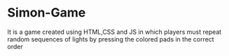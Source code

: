 # Simon-Game
It is a game created using HTML,CSS and JS in which players must repeat random sequences of lights by pressing the colored pads in the correct order
